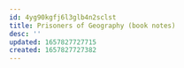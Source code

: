 ```yaml
---
id: 4yg90kgfj6l3glb4n2sclst
title: Prisoners of Geography (book notes)
desc: ''
updated: 1657827727715
created: 1657827727382
---
```

